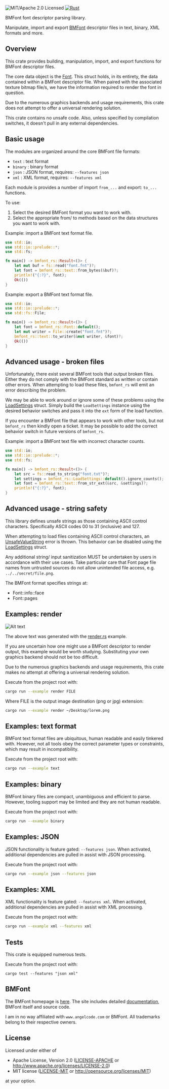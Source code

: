 ![MIT/Apache 2.0 Licensed](https://img.shields.io/badge/license-MIT%2FApache--2.0-blue)
[![Rust](https://github.com/shampoofactory/bmfont_rs/actions/workflows/rust.yml/badge.svg)](https://github.com/shampoofactory/bmfont_rs/actions)

BMFont font descriptor parsing library.

Manipulate, import and export [BMFont](http://www.angelcode.com/products/bmfont/) descriptor
files in text, binary, XML formats and more.

## Overview

This crate provides building, manipulation, import, and export functions for BMFont descriptor files.

The core data object is the [Font](https://docs.rs/bmfont_rs/latest/bmfont_rs/struct.Font.html).
This struct holds, in its entirety, the data contained within a BMFont descriptor file.
When paired with the associated texture bitmap file/s, we have the information required to render the font in question.

Due to the numerous graphics backends and usage requirements, this crate does not attempt to offer a universal rendering solution.

This crate contains no unsafe code.
Also, unless specified by compilation switches, it doesn't pull in any external dependencies.

## Basic usage

The modules are organized around the core BMFont file formats:
- `text` : text format
- `binary` : binary format
- `json` : JSON format, requires: `--features json`
- `xml` : XML format, requires: `--features xml`

Each module is provides a number of import `from_...` and export: `to_...` functions.

To use:
1. Select the desired BMFont format you want to work with.
2. Select the appropriate from/ to methods based on the data structures you want to work with.

Example: import a BMFont text format file.

```rust
use std::io;
use std::io::prelude::*;
use std::fs;

fn main() -> bmfont_rs::Result<()> {
    let mut buf = fs::read("font.fnt")?;
    let font = bmfont_rs::text::from_bytes(&buf)?;
    println!("{:?}", font);
    Ok(())
}
```

Example: export a BMFont text format file.
 ```rust
 use std::io;
 use std::io::prelude::*;
 use std::fs::File;

 fn main() -> bmfont_rs::Result<()> {
     let font = bmfont_rs::Font::default();
     let mut writer = File::create("font.fnt")?;
     bmfont_rs::text::to_writer(&mut writer, &font)?;
     Ok(())
 }
 ```

## Advanced usage - broken files

Unfortunately, there exist several BMFont tools that output broken files.
Either they do not comply with the BMFont standard as written or contain other errors.
When attempting to load these files, `bmfont_rs` will emit an error describing the problem.

We may be able to work around or ignore some of these problems using the [LoadSettings](https://docs.rs/bmfont_rs/latest/bmfont_rs/struct.LoadSettings.html) struct.
Simply build the `LoadSettings` instance using the desired behavior switches and pass it into the `ext` form of the load function.

If you encounter a BMFont file that appears to work with other tools, but not `bmfont_rs` then kindly open a ticket.
It may be possible to add the correct behavior switch in future versions of `bmfont_rs`.

Example: import a BMFont text file with incorrect character counts.
```rust
use std::io;
use std::io::prelude::*;
use std::fs;

fn main() -> bmfont_rs::Result<()> {
    let src = fs::read_to_string("font.txt")?;
    let settings = bmfont_rs::LoadSettings::default().ignore_counts();
    let font = bmfont_rs::text::from_str_ext(&src, &settings)?;
    println!("{:?}", font);
}
```

## Advanced usage - string safety

This library defines unsafe strings as those containing ASCII control characters. Specifically ASCII codes 00 to 31 (inclusive) and 127.

When attempting to load files containing ASCII control characters, an [UnsafeValueString](https://docs.rs/bmfont_rs/latest/bmfont_rs/enum.Error.html) error is thrown. This behavior can be disabled using the [LoadSettings](https://docs.rs/bmfont_rs/latest/bmfont_rs/struct.LoadSettings.html) struct.

Any additional string/ input sanitization MUST be undertaken by users in accordance with their use cases.
Take particular care that Font page file names from untrusted sources do not allow unintended file access, e.g. `../../secret/file.png`.

The BMFont format specifies strings at:
- Font::info::face
- Font::pages 

## Examples: render

![Alt text](data/examples/render_out.png)

The above text was generated with the [render.rs](examples/render.rs) example.

If you are uncertain how one might use a BMFont descriptor to render output, this example would be worth studying.
Substituting your own graphics backend should not be too difficult.


Due to the numerous graphics backends and usage requirements, this crate makes no attempt at offering a universal rendering solution.

Execute from the project root with:
```bash
cargo run --example render FILE
```

Where FILE is the output image destination (png or jpg) extension:

```bash
cargo run --example render ~/Desktop/lorem.png
```

## Examples: text format

BMFont text format files are ubiquitous, human readable and easily tinkered with.
However, not all tools obey the correct parameter types or constraints, which may result in incompatibility.

Execute from the project root with:
```bash
cargo run --example text
```

## Examples: binary

BMFont binary files are compact, unambiguous and efficient to parse.
However, tooling support may be limited and they are not human readable.

Execute from the project root with:
```bash
cargo run --example binary
```

## Examples: JSON

JSON functionality is feature gated: `--features json`.
When activated, additional dependencies are pulled in assist with JSON processing.

Execute from the project root with:
```bash
cargo run --example json --features json
```

## Examples: XML

XML functionality is feature gated: `--features xml`.
When activated, additional dependencies are pulled in assist with XML processing.

Execute from the project root with:
```bash
cargo run --example xml --features xml
```

## Tests

This crate is equipped numerous tests.

Execute from the project root with:

```
cargo test --features "json xml"
```

## BMFont

The BMFont homepage is [here](http://www.angelcode.com/products/bmfont/). The site includes
detailed [documentation](http://www.angelcode.com/products/bmfont/documentation.html), BMFont itself
and source code.

I am in no way affiliated with `www.angelcode.com` or BMFont.
All trademarks belong to their respective owners.

## License

Licensed under either of

 * Apache License, Version 2.0
   ([LICENSE-APACHE](LICENSE-APACHE) or http://www.apache.org/licenses/LICENSE-2.0)
 * MIT license
   ([LICENSE-MIT](LICENSE-MIT) or http://opensource.org/licenses/MIT)

at your option.
